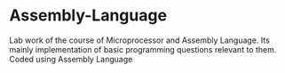 # Assembly-Language
Lab work of the course of Microprocessor and Assembly Language. Its mainly implementation of basic programming questions relevant to them. Coded using Assembly Language
